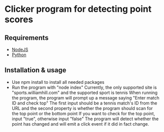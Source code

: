 # Clicker program for detecting point scores
## Requirements
- [NodeJS](https://nodejs.org/en/download/)
- [Python](https://www.python.org/downloads/)
## Installation & usage
- Use npm install to install all needed packages
- Run the program with "node index"
Currently, the only supported site is "sports.williamhill.com" and the supported sport is tennis
When running the program, the program will prompt up a message saying
"Enter match ID and check top"
The first input should be a tennis match's ID from the URL and the second property is whether the program should scan for the top point or the bottom point
If you want to check for the top point, input "true", otherwise input "false"
The program will detect whether the point has changed and will emit a click event if it did in fact change. 
